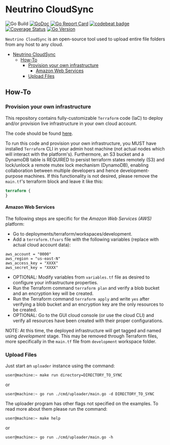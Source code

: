 # Neutrino CloudSync

![Go Build](https://github.com/NeutrinoCorp/cloudsync/actions/workflows/go.yml/badge.svg)
[![GoDoc](https://pkg.go.dev/badge/github.com/neutrinocorp/cloudsync)][godocs]
[![Go Report Card](https://goreportcard.com/badge/github.com/neutrinocorp/cloudsync)](https://goreportcard.com/report/github.com/neutrinocorp/cloudsync)
[![codebeat badge](https://codebeat.co/badges/2925d1e2-dbe0-4571-ba3c-0752db2b7e48)](https://codebeat.co/projects/github-com-neutrinocorp-cloudsync-master)
[![Coverage Status][cov-img]][cov]
[![Go Version][go-img]][go]

`Neutrino CloudSync` is an open-source tool used to upload entire file folders from any host to any cloud.

- [Neutrino CloudSync](#neutrino-cloudsync)
    - [How-To](#how-to)
        - [Provision your own infrastructure](#provision-your-own-infrastructure)
            - [Amazon Web Services](#amazon-web-services)
        - [Upload Files](#upload-files)

## How-To

### Provision your own infrastructure

This repository contains fully-customizable `Terraform` code (IaC) to deploy and/or provision live infrastructure
in your own cloud account.

The code should be found [here](deployments/terraform).

To run this code and provision your own infrastructure, you MUST have installed `Terraform` CLI in your admin
host machine (not actual nodes which will interact with the platform's). Furthermore, an S3 bucket and a DynamoDB
table is REQUIRED to persist terraform states remotely (S3) and lock/unlock a remote mutex lock mechanism (DynamoDB),
enabling collaboration between multiple developers and hence development-purpose machines.
If this functionality is not desired, please remove the `main.tf`'s terraform block and leave it like this:

```terraform
terraform {
}
```

#### Amazon Web Services

The following steps are specific for the _Amazon Web Services (AWS)_ platform:

- Go to deployments/terraform/workspaces/development.
- Add a `terraform.tfvars` file with the following variables (replace with actual cloud account data):

```text
aws_account = "0000"
aws_region = "us-east-N"
aws_access_key = "XXXX"
aws_secret_key = "XXXX"
```

- OPTIONAL: Modify variables from `variables.tf` file as desired to configure your infrastructure properties.
- Run the Terraform command `terraform plan` and verify a blob bucket and an encryption key will be created.
- Run the Terraform command `terraform apply` and write `yes` after verifying a blob bucket and an encryption key are
  the only resources to be created.
- OPTIONAL: Go to the GUI cloud console (or use the cloud CLI) and verify all resources have been created
  with their proper configurations.

NOTE: At this time, the deployed infrastructure will get tagged and named using _development_ stage. This may be
removed through Terraform files, more specifically in the `main.tf` file from `development` workspace folder.

### Upload Files

Just start an `uploader` instance using the command:

```shell
user@machine:~ make run directory=DIRECTORY_TO_SYNC
```

or

```shell
user@machine:~ go run ./cmd/uploader/main.go -d DIRECTORY_TO_SYNC
```

The uploader program has other flags not specified on the examples. To read more about them please run the command:

```shell
user@machine:~ make help
```

or

```shell
user@machine:~ go run ./cmd/uploader/main.go -h
```

[actions]: https://github.com/neutrinocorp/cloudsync/workflows/Testing/badge.svg?branch=master
[godocs]: https://pkg.go.dev/github.com/neutrinocorp/cloudsync
[cov-img]: https://codecov.io/gh/NeutrinoCorp/cloudsync/branch/master/graph/badge.svg
[cov]: https://codecov.io/gh/NeutrinoCorp/cloudsync
[go-img]: https://img.shields.io/github/go-mod/go-version/NeutrinoCorp/cloudsync?style=square
[go]: https://github.com/NeutrinoCorp/cloudsync/blob/master/go.mod
[examples]: https://github.com/neutrinocorp/cloudsync/tree/master/examples
